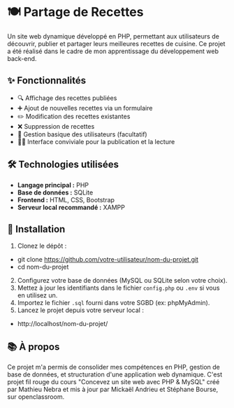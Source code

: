 # 🍽️ Partage de Recettes

Un site web dynamique développé en PHP, permettant aux utilisateurs de découvrir, publier et partager leurs meilleures recettes de cuisine. Ce projet a été réalisé dans le cadre de mon apprentissage du développement web back-end.

## ✨ Fonctionnalités

* 🔍 Affichage des recettes publiées
* ➕ Ajout de nouvelles recettes via un formulaire
* ✏️ Modification des recettes existantes
* ❌ Suppression de recettes
* 👥 Gestion basique des utilisateurs (facultatif)
* 🧑‍🍳 Interface conviviale pour la publication et la lecture

## 🛠️ Technologies utilisées

* **Langage principal :** PHP
* **Base de données :** SQLite
* **Frontend :** HTML, CSS, Bootstrap
* **Serveur local recommandé :** XAMPP

## 🚀 Installation

1. Clonez le dépôt :
- git clone https://github.com/votre-utilisateur/nom-du-projet.git
- cd nom-du-projet

2. Configurez votre base de données (MySQL ou SQLite selon votre choix).
3. Mettez à jour les identifiants dans le fichier `config.php` ou `.env` si vous en utilisez un.
4. Importez le fichier `.sql` fourni dans votre SGBD (ex: phpMyAdmin).
5. Lancez le projet depuis votre serveur local :
- http://localhost/nom-du-projet/


## 📚 À propos

Ce projet m'a permis de consolider mes compétences en PHP, gestion de base de données, et structuration d'une application web dynamique. C'est projet fil rouge du cours "Concevez un site web avec PHP & MySQL" créé par Mathieu Nebra et mis à jour par Mickaël Andrieu et Stéphane Bourse, sur openclassroom.

